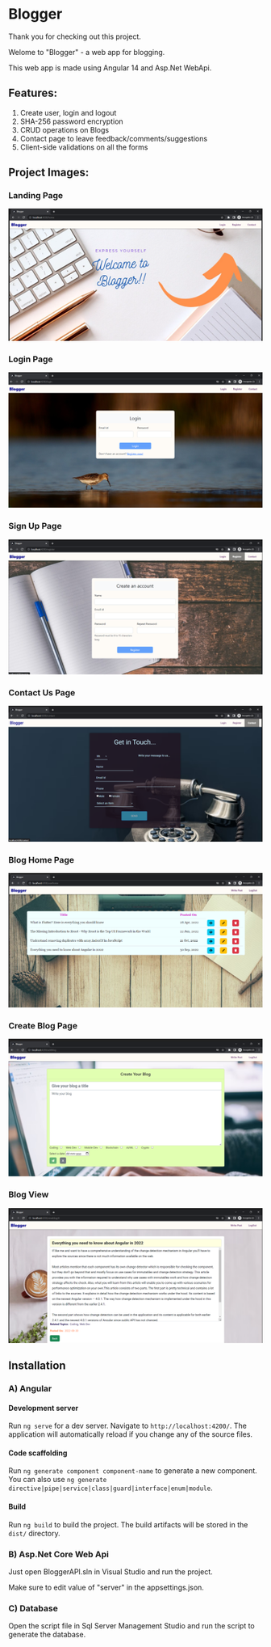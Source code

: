 # Blogger

Thank you for checking out this project.

Welome to "Blogger" - a web app for blogging.

This web app is made using Angular 14 and Asp.Net WebApi.

## Features:

1. Create user, login and logout
2. SHA-256 password encryption
3. CRUD operations on Blogs
4. Contact page to leave feedback/comments/suggestions
5. Client-side validations on all the forms

## Project Images:

### Landing Page

![](assets/20221213_023659_image.png)

### Login Page

![](assets/20221213_023720_image.png)

### Sign Up Page

![](assets/20221213_023745_image.png)

### Contact Us Page

![](assets/20221213_023833_image.png)

### Blog Home Page

![](assets/20221213_023859_image.png)

### Create Blog Page

![](assets/20221213_023941_image.png)

### Blog View

![](assets/20221213_023926_image.png)

## Installation

### A) Angular

#### Development server

Run `ng serve` for a dev server. Navigate to `http://localhost:4200/`. The application will automatically reload if you change any of the source files.

#### Code scaffolding

Run `ng generate component component-name` to generate a new component. You can also use `ng generate directive|pipe|service|class|guard|interface|enum|module`.

#### Build

Run `ng build` to build the project. The build artifacts will be stored in the `dist/` directory.

### B) Asp.Net Core Web Api

Just open BloggerAPI.sln in Visual Studio and run the project.

Make sure to edit value of "server" in the appsettings.json.

### C) Database

Open the script file in Sql Server Management Studio and run the script to generate the database.
